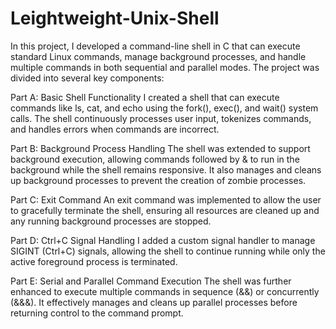 # Leightweight-Unix-Shell
In this project, I developed a command-line shell in C that can execute standard Linux commands, manage background processes, and handle multiple commands in both sequential and parallel modes. The project was divided into several key components:

Part A: Basic Shell Functionality 
I created a shell that can execute commands like ls, cat, and echo using the fork(), exec(), and wait() system calls. The shell continuously processes user input, tokenizes commands, and handles errors when commands are incorrect.

Part B: Background Process Handling 
The shell was extended to support background execution, allowing commands followed by & to run in the background while the shell remains responsive. It also manages and cleans up background processes to prevent the creation of zombie processes.

Part C: Exit Command 
An exit command was implemented to allow the user to gracefully terminate the shell, ensuring all resources are cleaned up and any running background processes are stopped.

Part D: Ctrl+C Signal Handling 
I added a custom signal handler to manage SIGINT (Ctrl+C) signals, allowing the shell to continue running while only the active foreground process is terminated.

Part E: Serial and Parallel Command Execution 
The shell was further enhanced to execute multiple commands in sequence (&&) or concurrently (&&&). It effectively manages and cleans up parallel processes before returning control to the command prompt.


